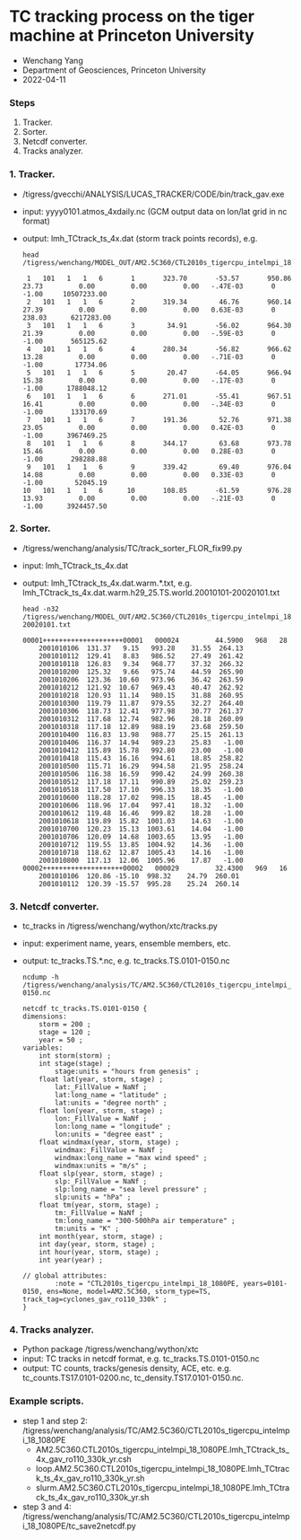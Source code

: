 # TC tracking process on the tiger machine at Princeton University
* Wenchang Yang 
* Department of Geosciences, Princeton University
* 2022-04-11

### Steps
1. Tracker.
2. Sorter.
3. Netcdf converter.
4. Tracks analyzer.

### 1. Tracker.
* /tigress/gvecchi/ANALYSIS/LUCAS_TRACKER/CODE/bin/track_gav.exe
* input: yyyy0101.atmos_4xdaily.nc (GCM output data on lon/lat grid in nc format)
* output: lmh_TCtrack_ts_4x.dat (storm track points records), e.g.
    
      head /tigress/wenchang/MODEL_OUT/AM2.5C360/CTL2010s_tigercpu_intelmpi_18_1080PE/analysis_lmh/cyclones_gav_ro110_330k/atmos_101_101/Harris.TC/lmh_TCtrack_ts_4x.dat

       1   101   1   1   6       1       323.70       -53.57       950.86        23.73         0.00         0.00         0.00   -.47E-03       0      -1.00     10507233.00
       2   101   1   1   6       2       319.34        46.76       960.14        27.39         0.00         0.00         0.00   0.63E-03       0     238.03      6217283.00
       3   101   1   1   6       3        34.91       -56.02       964.30        21.39         0.00         0.00         0.00   -.59E-03       0      -1.00       565125.62
       4   101   1   1   6       4       280.34       -56.82       966.62        13.28         0.00         0.00         0.00   -.71E-03       0      -1.00        17734.06
       5   101   1   1   6       5        20.47       -64.05       966.94        15.38         0.00         0.00         0.00   -.17E-03       0      -1.00      1788048.12
       6   101   1   1   6       6       271.01       -55.41       967.51        16.41         0.00         0.00         0.00   -.34E-03       0      -1.00       133170.69
       7   101   1   1   6       7       191.36        52.76       971.38        23.05         0.00         0.00         0.00   0.42E-03       0      -1.00      3967469.25
       8   101   1   1   6       8       344.17        63.68       973.78        15.46         0.00         0.00         0.00   0.28E-03       0      -1.00       298288.88
       9   101   1   1   6       9       339.42        69.40       976.04        14.08         0.00         0.00         0.00   0.33E-03       0      -1.00        52045.19
      10   101   1   1   6      10       108.85       -61.59       976.28        13.93         0.00         0.00         0.00   -.21E-03       0      -1.00      3924457.50
     
### 2. Sorter.
* /tigress/wenchang/analysis/TC/track_sorter_FLOR_fix99.py
* input: lmh_TCtrack_ts_4x.dat
* output: lmh_TCtrack_ts_4x.dat.warm.\*.txt, e.g. lmh_TCtrack_ts_4x.dat.warm.h29_25.TS.world.20010101-20020101.txt
 
      head -n32 /tigress/wenchang/MODEL_OUT/AM2.5C360/CTL2010s_tigercpu_intelmpi_18_1080PE/analysis_lmh/cyclones_gav_ro110_330k/atmos_101_101/Harris.TC/lmh_TCtrack_ts_4x.dat.warm.h29_25.TS.world.20010101-20020101.txt
      
      00001++++++++++++++++++++00001   000024         44.5900   968   28
          2001010106  131.37   9.15   993.28    31.55  264.13
          2001010112  129.41   8.83   986.52    27.49  261.42
          2001010118  126.83   9.34   968.77    37.32  266.32
          2001010200  125.32   9.66   975.74    44.59  265.90
          2001010206  123.36  10.60   973.96    36.42  263.59
          2001010212  121.92  10.67   969.43    40.47  262.92
          2001010218  120.93  11.14   980.15    31.88  260.95
          2001010300  119.79  11.87   979.55    32.27  264.40
          2001010306  118.73  12.41   977.98    30.77  261.37
          2001010312  117.68  12.74   982.96    28.18  260.09
          2001010318  117.18  12.89   988.19    23.68  259.50
          2001010400  116.83  13.98   988.77    25.15  261.13
          2001010406  116.37  14.94   989.23    25.83   -1.00
          2001010412  115.89  15.78   992.80    23.00   -1.00
          2001010418  115.43  16.16   994.61    18.85  258.82
          2001010500  115.71  16.29   994.58    21.95  258.24
          2001010506  116.38  16.59   990.42    24.99  260.38
          2001010512  117.18  17.11   990.89    25.02  259.23
          2001010518  117.50  17.10   996.33    18.35   -1.00
          2001010600  118.28  17.02   998.15    18.45   -1.00
          2001010606  118.96  17.04   997.41    18.32   -1.00
          2001010612  119.48  16.46   999.82    18.28   -1.00
          2001010618  119.89  15.82  1001.03    14.63   -1.00
          2001010700  120.23  15.13  1003.61    14.04   -1.00
          2001010706  120.09  14.68  1003.65    13.95   -1.00
          2001010712  119.55  13.85  1004.92    14.36   -1.00
          2001010718  118.62  12.87  1005.43    14.16   -1.00
          2001010800  117.13  12.06  1005.96    17.87   -1.00
      00002++++++++++++++++++++00002   000029         32.4300   969   16
          2001010106  120.86 -15.10  998.32    24.79  260.01
          2001010112  120.39 -15.57  995.28    25.24  260.14
          
### 3. Netcdf converter.
* tc_tracks in /tigress/wenchang/wython/xtc/tracks.py
* input: experiment name, years, ensemble members, etc.
* output: tc_tracks.TS.\*.nc, e.g. tc_tracks.TS.0101-0150.nc
      
      ncdump -h /tigress/wenchang/analysis/TC/AM2.5C360/CTL2010s_tigercpu_intelmpi_18_1080PE/netcdf/tc_tracks.TS.0101-0150.nc

      netcdf tc_tracks.TS.0101-0150 {
      dimensions:
	      storm = 200 ;
	      stage = 120 ;
	      year = 50 ;
      variables:
	      int storm(storm) ;
	      int stage(stage) ;
		      stage:units = "hours from genesis" ;
	      float lat(year, storm, stage) ;
		      lat:_FillValue = NaNf ;
		      lat:long_name = "latitude" ;
		      lat:units = "degree north" ;
	      float lon(year, storm, stage) ;
		      lon:_FillValue = NaNf ;
		      lon:long_name = "longitude" ;
		      lon:units = "degree east" ;
	      float windmax(year, storm, stage) ;
		      windmax:_FillValue = NaNf ;
		      windmax:long_name = "max wind speed" ;
		      windmax:units = "m/s" ;
	      float slp(year, storm, stage) ;
		      slp:_FillValue = NaNf ;
		      slp:long_name = "sea level pressure" ;
		      slp:units = "hPa" ;
	      float tm(year, storm, stage) ;
		      tm:_FillValue = NaNf ;
		      tm:long_name = "300-500hPa air temperature" ;
		      tm:units = "K" ;
	      int month(year, storm, stage) ;
	      int day(year, storm, stage) ;
	      int hour(year, storm, stage) ;
	      int year(year) ;

      // global attributes:
		      :note = "CTL2010s_tigercpu_intelmpi_18_1080PE, years=0101-0150, ens=None, model=AM2.5C360, storm_type=TS, track_tag=cyclones_gav_ro110_330k" ;
      }
 
 ### 4. Tracks analyzer.
 * Python package /tigress/wenchang/wython/xtc
 * input: TC tracks in netcdf format, e.g. tc_tracks.TS.0101-0150.nc
 * output: TC counts, tracks/genesis density, ACE, etc. e.g. tc_counts.TS17.0101-0200.nc, tc_density.TS17.0101-0150.nc.

### Example scripts.
* step 1 and step 2: /tigress/wenchang/analysis/TC/AM2.5C360/CTL2010s_tigercpu_intelmpi_18_1080PE
  - AM2.5C360.CTL2010s_tigercpu_intelmpi_18_1080PE.lmh_TCtrack_ts_4x_gav_ro110_330k_yr.csh
  - loop.AM2.5C360.CTL2010s_tigercpu_intelmpi_18_1080PE.lmh_TCtrack_ts_4x_gav_ro110_330k_yr.sh
  - slurm.AM2.5C360.CTL2010s_tigercpu_intelmpi_18_1080PE.lmh_TCtrack_ts_4x_gav_ro110_330k_yr.sh
* step 3 and 4: /tigress/wenchang/analysis/TC/AM2.5C360/CTL2010s_tigercpu_intelmpi_18_1080PE/tc_save2netcdf.py

